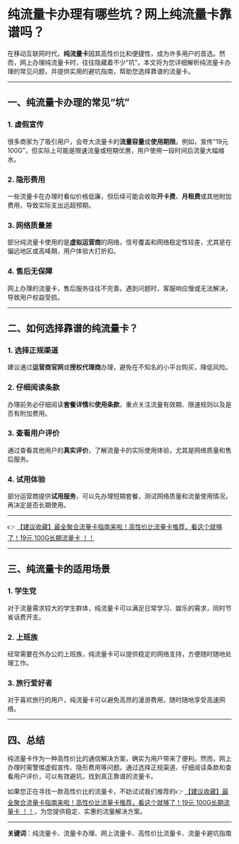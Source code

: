 # 纯流量卡办理有哪些坑？网上纯流量卡靠谱吗？

在移动互联网时代，**纯流量卡**因其高性价比和便捷性，成为许多用户的首选。然而，网上办理纯流量卡时，往往隐藏着不少“坑”。本文将为您详细解析纯流量卡办理的常见问题，并提供实用的避坑指南，帮助您选择靠谱的流量卡。

---

## 一、纯流量卡办理的常见“坑”

### 1. **虚假宣传**
很多商家为了吸引用户，会夸大流量卡的**流量容量**或**使用期限**。例如，宣传“19元100G”，但实际上可能是限速流量或短期优惠，用户使用一段时间后流量大幅缩水。

### 2. **隐形费用**
一些流量卡在办理时看似价格低廉，但后续可能会收取**开卡费**、**月租费**或其他附加费用，导致实际支出远超预期。

### 3. **网络质量差**
部分纯流量卡使用的是**虚拟运营商**的网络，信号覆盖和网络稳定性较差，尤其是在偏远地区或高峰期，用户体验大打折扣。

### 4. **售后无保障**
网上办理的流量卡，售后服务往往不完善。遇到问题时，客服响应慢或无法解决，导致用户权益受损。

---

## 二、如何选择靠谱的纯流量卡？

### 1. **选择正规渠道**
建议通过**运营商官网**或**授权代理商**办理，避免在不知名的小平台购买，降低风险。

### 2. **仔细阅读条款**
办理前务必仔细阅读**套餐详情**和**使用条款**，重点关注流量有效期、限速规则以及是否有附加费用。

### 3. **查看用户评价**
通过查看其他用户的**真实评价**，了解流量卡的实际使用体验，尤其是网络质量和售后服务。

### 4. **试用体验**
部分运营商提供**试用服务**，可以先办理短期套餐，测试网络质量和流量使用情况，再决定是否长期使用。

---

👉 [【建议收藏】最全聚合流量卡指南来啦！高性价比流量卡推荐，看这个就够了！19元 100G长期流量卡 ！！](https://bit.ly/Liuliangka)

---

## 三、纯流量卡的适用场景

### 1. **学生党**
对于流量需求较大的学生群体，纯流量卡可以满足日常学习、娱乐的需求，同时节省话费开支。

### 2. **上班族**
经常需要在外办公的上班族，纯流量卡可以提供稳定的网络支持，方便随时随地处理工作。

### 3. **旅行爱好者**
对于喜欢旅行的用户，纯流量卡可以避免高昂的漫游费用，随时随地享受高速网络。

---

## 四、总结

纯流量卡作为一种高性价比的通信解决方案，确实为用户带来了便利。然而，网上办理时需警惕虚假宣传、隐形费用等问题。通过选择正规渠道、仔细阅读条款和查看用户评价，可以有效避坑，找到真正靠谱的流量卡。

如果您正在寻找一款高性价比的流量卡，不妨试试我们推荐的👉 [【建议收藏】最全聚合流量卡指南来啦！高性价比流量卡推荐，看这个就够了！19元 100G长期流量卡 ！！](https://bit.ly/Liuliangka)，为您提供稳定、实惠的流量解决方案。

---

**关键词**：纯流量卡、流量卡办理、网上流量卡、高性价比流量卡、流量卡避坑指南